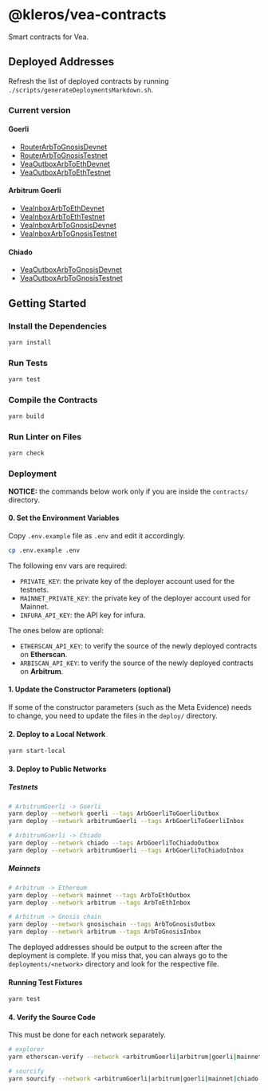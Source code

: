 # @kleros/vea-contracts

Smart contracts for Vea.

## Deployed Addresses

Refresh the list of deployed contracts by running `./scripts/generateDeploymentsMarkdown.sh`.

### Current version

#### Goerli

- [RouterArbToGnosisDevnet](https://goerli.etherscan.io/address/0x660daB9A6436A814a6ae3a6f27b309356a4bE78c)
- [RouterArbToGnosisTestnet](https://goerli.etherscan.io/address/0xfF2B7048d673767754B798df1702C786E2c59F1F)
- [VeaOutboxArbToEthDevnet](https://goerli.etherscan.io/address/0xB32A65B4b0b18d231BA88c3E37F7f600683baD6D)
- [VeaOutboxArbToEthTestnet](https://goerli.etherscan.io/address/0x9cF5c011e2A4CB7797413f311A35AcB021071c35)

#### Arbitrum Goerli

- [VeaInboxArbToEthDevnet](https://goerli.arbiscan.io/address/0x3aD2FfA09823de2f98F2f0aBA832a6b83521E2E6)
- [VeaInboxArbToEthTestnet](https://goerli.arbiscan.io/address/0x8893441F219e2836D9c7E1c727CDA9ACFF84D069)
- [VeaInboxArbToGnosisDevnet](https://goerli.arbiscan.io/address/0x6aF68A94246AB9Ad3e6B1D5e28d9eAF374eaB015)
- [VeaInboxArbToGnosisTestnet](https://goerli.arbiscan.io/address/0x773872EFbA47b926F4B2d42DaB4677431bDA02E4)

#### Chiado

- [VeaOutboxArbToGnosisDevnet](https://blockscout.com/gnosis/chiado/address/0x32b55e5E51f6F4cbd661a4cA1cC6142f6380777b)
- [VeaOutboxArbToGnosisTestnet](https://blockscout.com/gnosis/chiado/address/0x53194Fa828ebEfa5cB515d23CC2467d88f6B0Be2)

## Getting Started

### Install the Dependencies

```bash
yarn install
```

### Run Tests

```bash
yarn test
```

### Compile the Contracts

```bash
yarn build
```

### Run Linter on Files

```bash
yarn check
```

### Deployment

**NOTICE:** the commands below work only if you are inside the `contracts/` directory.

#### 0. Set the Environment Variables

Copy `.env.example` file as `.env` and edit it accordingly.

```bash
cp .env.example .env
```

The following env vars are required:

- `PRIVATE_KEY`: the private key of the deployer account used for the testnets.
- `MAINNET_PRIVATE_KEY`: the private key of the deployer account used for Mainnet.
- `INFURA_API_KEY`: the API key for infura.

The ones below are optional:

- `ETHERSCAN_API_KEY`: to verify the source of the newly deployed contracts on **Etherscan**.
- `ARBISCAN_API_KEY`: to verify the source of the newly deployed contracts on **Arbitrum**.

#### 1. Update the Constructor Parameters (optional)

If some of the constructor parameters (such as the Meta Evidence) needs to change, you need to update the files in the `deploy/` directory.

#### 2. Deploy to a Local Network

```bash
yarn start-local
```

#### 3. Deploy to Public Networks

##### Testnets

```bash
# ArbitrumGoerli -> Goerli
yarn deploy --network goerli --tags ArbGoerliToGoerliOutbox
yarn deploy --network arbitrumGoerli --tags ArbGoerliToGoerliInbox

# ArbitrumGoerli -> Chiado
yarn deploy --network chiado --tags ArbGoerliToChiadoOutbox
yarn deploy --network arbitrumGoerli --tags ArbGoerliToChiadoInbox
```

##### Mainnets

```bash
# Arbitrum -> Ethereum
yarn deploy --network mainnet --tags ArbToEthOutbox
yarn deploy --network arbitrum --tags ArbToEthInbox

# Arbitrum -> Gnosis chain
yarn deploy --network gnosischain --tags ArbToGnosisOutbox
yarn deploy --network arbitrum --tags ArbToGnosisInbox
```

The deployed addresses should be output to the screen after the deployment is complete.
If you miss that, you can always go to the `deployments/<network>` directory and look for the respective file.

#### Running Test Fixtures

```bash
yarn test
```

#### 4. Verify the Source Code

This must be done for each network separately.

```bash
# explorer
yarn etherscan-verify --network <arbitrumGoerli|arbitrum|goerli|mainnet|chiado|gnosischain>

# sourcify
yarn sourcify --network <arbitrumGoerli|arbitrum|goerli|mainnet|chiado|gnosischain>
```
